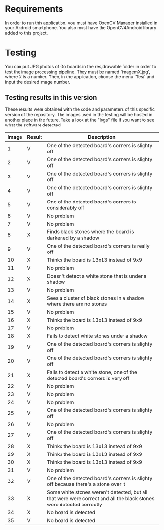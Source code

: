 Requirements
============

In order to run this application, you must have OpenCV Manager installed
in your Android smartphone. You also must have the OpenCV4Android
library added to this project.

Testing
=======

You can put JPG photos of Go boards in the res/drawable folder in order
to test the image processing pipeline. They must be named 'imagemX.jpg',
where X is a number. Then, in the application, choose the menu 'Test'
and input the desired image number.

Testing results in this version
-------------------------------

These results were obtained with the code and parameters of this
specific version of the repository. The images used in the testing will
be hosted in another place in the future. Take a look at the "logs" file
if you want to see what the software detected.

Image | Result | Description
----- | ------ | -----------
1     | V      | One of the detected board's corners is slighty off
2     | V      | One of the detected board's corners is slighty off
3     | V      | One of the detected board's corners is slighty off
4     | V      | One of the detected board's corners is slighty off
5     | V      | One of the detected board's corners is considerably off
6     | V      | No problem
7     | V      | No problem
8     | X      | Finds black stones where the board is darkened by a shadow
9     | V      | One of the detected board's corners is really off
10    | X      | Thinks the board is 13x13 instead of 9x9
11    | V      | No problem
12    | X      | Doesn't detect a white stone that is under a shadow
13    | V      | No problem
14    | X      | Sees a cluster of black stones in a shadow where there are no stones
15    | V      | No problem
16    | X      | Thinks the board is 13x13 instead of 9x9
17    | V      | No problem
18    | X      | Fails to detect white stones under a shadow
19    | V      | One of the detected board's corners is slighty off
20    | V      | One of the detected board's corners is slighty off
21    | X      | Fails to detect a white stone, one of the detected board's corners is very off
22    | V      | No problem
23    | V      | No problem
24    | V      | No problem
25    | V      | One of the detected board's corners is slighty off
26    | V      | No problem
27    | V      | One of the detected board's corners is slighty off
28    | X      | Thinks the board is 13x13 instead of 9x9
29    | X      | Thinks the board is 13x13 instead of 9x9
30    | X      | Thinks the board is 13x13 instead of 9x9
31    | V      | No problem
32    | V      | One of the detected board's corners is slighty off because there's a stone over it
33    | X      | Some white stones weren't detected, but all that were were correct and all the black stones were detected correctly
34    | X      | No board is detected
35    | V      | No board is detected
